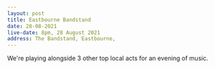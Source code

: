 ```yaml
---
layout: post
title: Eastbourne Bandstand
date: 28-08-2021
live-date: 8pm, 28 August 2021
address: The Bandstand, Eastbourne, 
---
```


We're playing alongside 3 other top local acts for an evening of music. 
